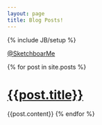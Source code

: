 ```yaml
---
layout: page
title: Blog Posts!
---
```

{% include JB/setup %}

[@SketchboarMe](http://twitter.com/#!/sketchboardme)

{% for post in site.posts %}
<h1><a href="{{post.url}}">{{post.title}}</a></h1>
{{post.content}}
{% endfor %}

